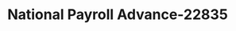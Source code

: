 ---
f_zip-code: 43950
f_state-code: OH
title: National Payroll Advance-22835
f_phone: 740-695-3139
f_city-only: Saint Clairsville
f_address: 107 Plaza Drive Suite M Saint Clairsville
f_location-unique-id: '22835'
slug: national-payroll-advance-22835
updated-on: '2024-05-30T13:46:58.046Z'
created-on: '2024-05-30T13:36:59.803Z'
published-on: '2024-05-30T13:54:32.469Z'
f_city-state: cms/city/saint-clairsville-oh.md
f_company: cms/company/national-payroll-advance.md
f_state: cms/state/ohio.md
layout: '[payday-loan].html'
tags: payday-loan
---